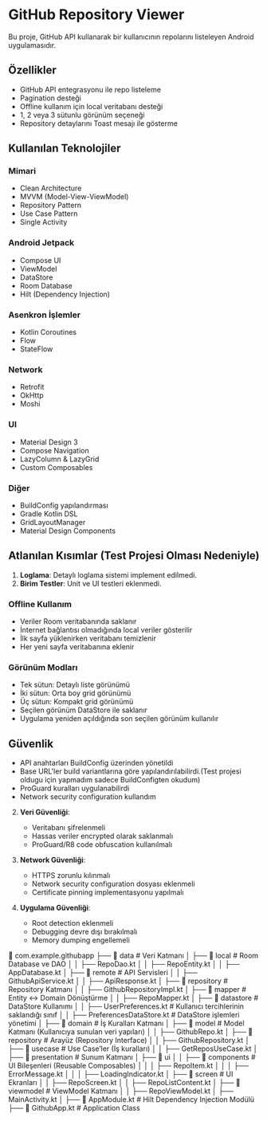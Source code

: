 # GitHub Repository Viewer

Bu proje, GitHub API kullanarak bir kullanıcının repolarını listeleyen Android uygulamasıdır.

## Özellikler

- GitHub API entegrasyonu ile repo listeleme
- Pagination desteği 
- Offline kullanım için local veritabanı desteği
- 1, 2 veya 3 sütunlu görünüm seçeneği
- Repository detaylarını Toast mesajı ile gösterme

## Kullanılan Teknolojiler

### Mimari
- Clean Architecture
- MVVM (Model-View-ViewModel)
- Repository Pattern
- Use Case Pattern
- Single Activity

### Android Jetpack
- Compose UI
- ViewModel
- DataStore
- Room Database
- Hilt (Dependency Injection)

### Asenkron İşlemler
- Kotlin Coroutines
- Flow
- StateFlow

### Network
- Retrofit
- OkHttp
- Moshi

### UI
- Material Design 3
- Compose Navigation
- LazyColumn & LazyGrid
- Custom Composables

### Diğer
- BuildConfig yapılandırması
- Gradle Kotlin DSL
- GridLayoutManager
- Material Design Components

## Atlanılan Kısımlar (Test Projesi Olması Nedeniyle)

1. **Loglama**: Detaylı loglama sistemi implement edilmedi.
2. **Birim Testler**: Unit ve UI testleri eklenmedi.

### Offline Kullanım
- Veriler Room veritabanında saklanır
- İnternet bağlantısı olmadığında local veriler gösterilir
- İlk sayfa yüklenirken veritabanı temizlenir
- Her yeni sayfa veritabanına eklenir

### Görünüm Modları
- Tek sütun: Detaylı liste görünümü
- İki sütun: Orta boy grid görünümü
- Üç sütun: Kompakt grid görünümü
- Seçilen görünüm DataStore ile saklanır
- Uygulama yeniden açıldığında son seçilen görünüm kullanılır

## Güvenlik

- API anahtarları BuildConfig üzerinden yönetildi
- Base URL'ler build variantlarına göre yapılandırılabilirdi.(Test projesi oldugu için yapmadım sadece BuildConfigten okudum)
- ProGuard kuralları uygulanabilirdi
- Network security configuration kullandım

2. **Veri Güvenliği**:
   - Veritabanı şifrelenmeli
   - Hassas veriler encrypted olarak saklanmalı
   - ProGuard/R8 code obfuscation kullanılmalı

3. **Network Güvenliği**:
   - HTTPS zorunlu kılınmalı
   - Network security configuration dosyası eklenmeli
   - Certificate pinning implementasyonu yapılmalı

4. **Uygulama Güvenliği**:
   - Root detection eklenmeli
   - Debugging devre dışı bırakılmalı
   - Memory dumping engellemeli 

📂 com.example.githubapp
├── 📂 data                      # Veri Katmanı
│   ├── 📂 local                 # Room Database ve DAO
│   │   ├── RepoDao.kt
│   │   ├── RepoEntity.kt
│   │   ├── AppDatabase.kt
│   ├── 📂 remote                # API Servisleri
│   │   ├── GithubApiService.kt
│   │   ├── ApiResponse.kt
│   ├── 📂 repository            # Repository Katmanı
│   │   ├── GithubRepositoryImpl.kt
│   ├── 📂 mapper                # Entity ↔ Domain Dönüştürme
│   │   ├── RepoMapper.kt
│   ├── 📂 datastore             # DataStore Kullanımı
│   │   ├── UserPreferences.kt   # Kullanıcı tercihlerinin saklandığı sınıf
│   │   ├── PreferencesDataStore.kt  # DataStore işlemleri yönetimi
│
├── 📂 domain                    # İş Kuralları Katmanı
│   ├── 📂 model                 # Model Katmanı (Kullanıcıya sunulan veri yapıları)
│   │   ├── GithubRepo.kt
│   ├── 📂 repository            # Arayüz (Repository Interface)
│   │   ├── GithubRepository.kt
│   ├── 📂 usecase               # Use Case’ler (İş kuralları)
│   │   ├── GetReposUseCase.kt
│
├── 📂 presentation               # Sunum Katmanı
│   ├── 📂 ui
│   │   ├── 📂 components        # UI Bileşenleri (Reusable Composables)
│   │   │   ├── RepoItem.kt
│   │   │   ├── ErrorMessage.kt
│   │   │   ├── LoadingIndicator.kt
│   ├── 📂 screen                # UI Ekranları
│   │   ├── RepoScreen.kt
│   │   ├── RepoListContent.kt
│   ├── 📂 viewmodel             # ViewModel Katmanı
│   │   ├── RepoViewModel.kt
│   ├── MainActivity.kt
│
├── 📜 AppModule.kt               # Hilt Dependency Injection Modülü
├── 📜 GithubApp.kt               # Application Class

